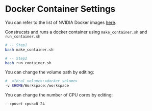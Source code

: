 # Docker Container Settings 
You can refer to the list of NVIDIA Docker images [here](https://docs.nvidia.com/deeplearning/frameworks/pytorch-release-notes/index.html).


Construcsts and runs a docker container using `make_container.sh` and `run_container.sh`
```bash
# -- Step1
bash make_container.sh

# -- Step2
bash run_container.sh
```

You can change the volume path by editing:
```bash 
#  <local_volume>:<docker_volume>
-v $HOME/Workspace:/workspace
```

You can change the number of CPU cores by editing:
```bash
--cpuset-cpus=0-24
```

